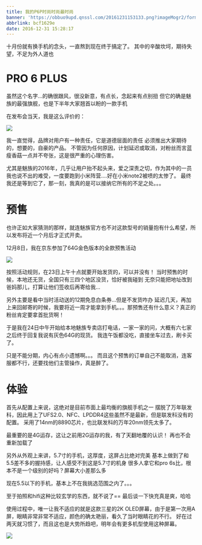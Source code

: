 ```yaml
---
title: 我的P6P时尚时尚最时尚
banner: 'https://obbuo9upd.qnssl.com/20161231153133.png?imageMogr2/format/webp'
abbrlink: bcf1629e
date: 2016-12-31 15:28:17
---
```


十月份就有换手机的念头，一直熬到现在终于搞定了。
其中的辛酸坎坷，期待失望，不足为外人道也

<!--more-->

# PRO 6 PLUS

虽然这个名字...的确很跟风，很没新意，有点长，念起来有点别扭
但它的确是魅族的最强旗舰，也是下半年大家翘首以盼的一款手机

在发布会当天，我是这么评价的：

![](https://obbuo9upd.qnssl.com/20161231144504.png?imageMogr2/format/webp)

我一直觉得，品牌对用户有一种责任，它是道德层面的责任
必须推出大家期待的，想要的，自豪的产品。
不管因为任何原因，计划延迟或取消，对粉丝而言蓝瘦香菇一点并不夸张，这是很严重的心理伤害。

尤其是魅族的2016年，几乎让用户抬不起头来，爱之深责之切，作为其中的一员我也说不出的难受，一度要跑到小米阵营....好在小米note2被喷的太惨了。
最终我还是等到它了，那一刻，我真的是可以接纳它所有的不足之处。。。

# 预售

也许正如大家猜测的那样，就连魅族官方也不对这款型号的销量抱有什么希望，所以发布将近一个月后才正式开卖。

12月8日，我在京东参加了64G金色版本的全款预售活动

![](https://obbuo9upd.qnssl.com/20161231145642.png?imageMogr2/format/webp)

按照活动规则，在23日上午十点就要开始发货的，可以并没有！
当时预售的时候，本地还无货，全国只有三四个地区没货，恰好被我碰到
无奈只能把地址改到爸妈那儿，打算让他们签收后再寄给我...

另外主要是看中当时活动送的12期免息白条券...但是不发货咋办
延迟几天，再加上来回邮寄的时候，我要将近一周才能拿到手机。。。那预售还有什么意义？真正的粉丝肯定要拿首批货啊！

于是我在24日中午开始给本地魅族专卖店打电话，一家一家的问，大概有六七家之后终于回复我说有灰色64G的现货。
我连午饭都没吃，直接坐车过去，刷卡买了。

只是不能分期，内心有点小遗憾啊。。。
而且这个预售的订单自己不能取消，连客服都不行，还要找他们主管操作，真是醉了。


# 体验

首先从配置上来说，这绝对是目前市面上最均衡的旗舰手机之一
摆脱了万年联发科，因此用上了UFS2.0、NFC、LPDDR4这些虽然不是最新，但是联发科没有的配置。
采用了14nm的8890芯片，也比联发科的万年20nm领先太多了。

最重要的是4G运存，这让之前用2G运存的我，有了天翻地覆的认识！
再也不会重新加载了

另外从外观上来讲，5.7寸的手机，这厚度，这屏占比绝对完美
基本上做到了和5.5差不多的握持感，让人感受不到这是5.7寸的机身
很多人拿它和pro 6s比，根本不是一个级别的好吗？屏幕大小差那么多

现在5.5以下的手机，基本上不在我挑选范围之内了。。。

至于拍照和hifi这种比较玄学的东西，就不说了==
最后谈一下快充真是爽，哈哈

使用过程中，唯一让我不适应的就是这款三星的2K OLED屏幕，由于是第一次用A屏，眼睛非常非常不适应，颜色的确太艳丽，看久了当时眼睛花的不行。
好在过两天就习惯了，而且这也是大势所趋吧，明年会有更多机型使用这种屏幕。

![](https://obbuo9upd.qnssl.com/20161231152524.jpg?imageMogr2/format/webp)






